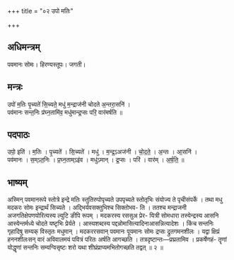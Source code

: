 +++
title = "०२ उपो मतिः"

+++
## अधिमन्त्रम्
पवमानः सोमः। हिरण्यस्तूपः। जगती।

## मन्त्रः
उपो॑ म॒तिः पृ॒च्यते॑ सि॒च्यते॒ मधु॑ म॒न्द्राज॑नी चोदते अ॒न्तरा॒सनि॑ ।  
पव॑मानः सन्त॒निः प्र॑घ्न॒तामि॑व॒ मधु॑मान्द्र॒प्सः परि॒ वार॑मर्षति ॥

## पदपाठः
उपो॒ इति॑ । म॒तिः । पृ॒च्यते॑ । सि॒च्यते॑ । मधु॑ । म॒न्द्र॒ऽअज॑नी । चो॒द॒ते॒ । अ॒न्तः । आ॒सनि॑ ।  
पव॑मानः । स॒म्ऽत॒निः । प्र॒घ्न॒ताम्ऽइ॑व । मधु॑ऽमान् । द्र॒प्सः । परि॑ । वार॑म् । अ॒र्ष॒ति॒ ॥

## भाष्यम्
अस्मिन् पवमानरूपे स्तोत्रे इन्द्रे मतिः स्तुतिरुपोपृच्यते उपपृच्यते स्तोतृभिः संयोज्य ते पृचीसंपर्के । तथा मधु मदकरः सोमः इन्द्रार्थं सिच्यते । अद्भिर्यवसक्तुभिश्च सिक्तोभव- ति । ततश्च मन्द्राजनी अजगतिक्षेपणयोरित्यस्य ल्युटि ङीपि रूपम् । मदकरस्य रससुअ प्रेर- यित्री सोमधारा तस्येन्द्रस्य आसनि आस्येन्तर्मध्ये चोदते यष्टृभिः प्रेर्यते । आस्यशब्दस्य पद्दन्नोमासित्यादिनाआसन्नित्यादेशः । किंच सन्तनिः गृहादिषु सम्यक् विस्तृतः मधुमान् । मदकररसवान् पवमानः पूयमानः सोमः द्रप्सः द्रुतगमनशीलः । यद्वा क्षिप्रं हननशीलःसन् वारं अविवालमयं पवित्रं परितः अर्षति आगच्छति । तत्रदृष्टान्तः—प्रघ्रतामिव । प्रकर्षेणहं- तॄणां योद्धॄणां सन्तनिः सम्यग्विसृष्टः शरो यथा शीघ्रंप्राप्यमभितोगच्छति तद्वत् ॥ २ ॥